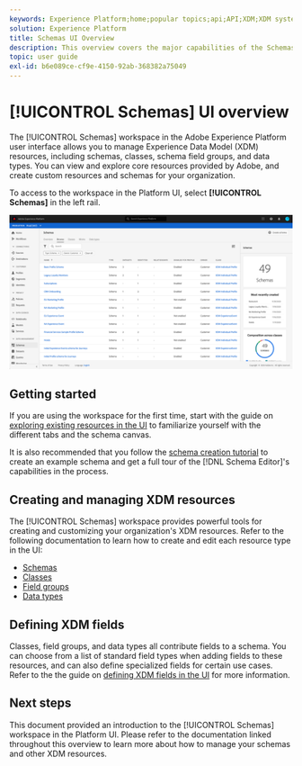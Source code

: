 ```yaml
---
keywords: Experience Platform;home;popular topics;api;API;XDM;XDM system;experience data model;data model;ui;workspace;
solution: Experience Platform
title: Schemas UI Overview
description: This overview covers the major capabilities of the Schemas workspace in Experience Platform.
topic: user guide
exl-id: b6e089ce-cf9e-4150-92ab-368382a75049
---
```

# [!UICONTROL Schemas] UI overview

The [!UICONTROL Schemas] workspace in the Adobe Experience Platform user interface allows you to manage Experience Data Model (XDM) resources, including schemas, classes, schema field groups, and data types. You can view and explore core resources provided by Adobe, and create custom resources and schemas for your organization.

To access to the workspace in the Platform UI, select **[!UICONTROL Schemas]** in the left rail.

![](../images/ui/overview/schemas-tab.png)

## Getting started

If you are using the workspace for the first time, start with the guide on [exploring existing resources in the UI](./explore.md) to familiarize yourself with the different tabs and the schema canvas.

It is also recommended that you follow the [schema creation tutorial](../tutorials/create-schema-ui.md) to create an example schema and get a full tour of the [!DNL Schema Editor]'s capabilities in the process.

## Creating and managing XDM resources

The [!UICONTROL Schemas] workspace provides powerful tools for creating and customizing your organization's XDM resources. Refer to the following documentation to learn how to create and edit each resource type in the UI:

* [Schemas](./resources/schemas.md)
* [Classes](./resources/classes.md)
* [Field groups](./resources/field-groups.md)
* [Data types](./resources/data-types.md)

## Defining XDM fields

Classes, field groups, and data types all contribute fields to a schema. You can choose from a list of standard field types when adding fields to these resources, and can also define specialized fields for certain use cases. Refer to the the guide on [defining XDM fields in the UI](./fields/overview.md) for more information.

## Next steps

This document provided an introduction to the [!UICONTROL Schemas] workspace in the Platform UI. Please refer to the documentation linked throughout this overview to learn more about how to manage your schemas and other XDM resources.
